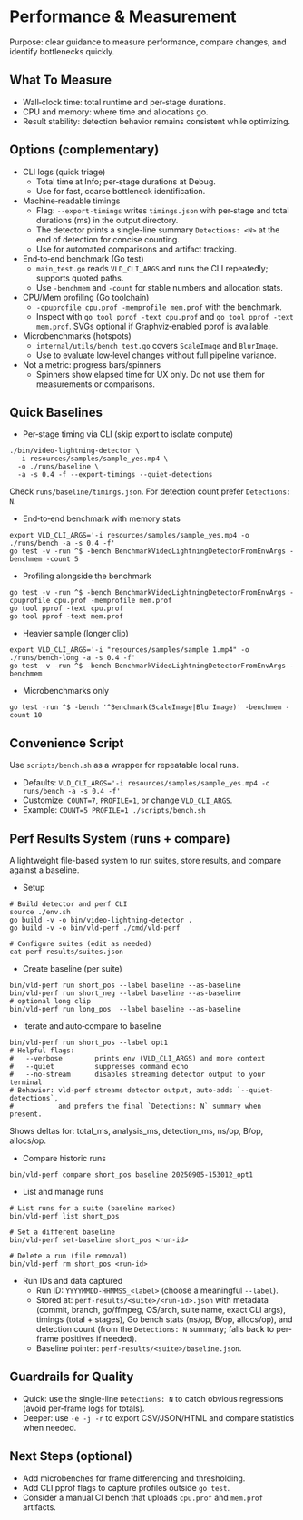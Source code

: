 # Performance & Measurement

Purpose: clear guidance to measure performance, compare changes, and identify bottlenecks quickly.

## What To Measure
- Wall‑clock time: total runtime and per‑stage durations.
- CPU and memory: where time and allocations go.
- Result stability: detection behavior remains consistent while optimizing.

## Options (complementary)
- CLI logs (quick triage)
  - Total time at Info; per‑stage durations at Debug.
  - Use for fast, coarse bottleneck identification.
- Machine‑readable timings
  - Flag: `--export-timings` writes `timings.json` with per‑stage and total durations (ms) in the output directory.
  - The detector prints a single-line summary `Detections: <N>` at the end of detection for concise counting.
  - Use for automated comparisons and artifact tracking.
- End‑to‑end benchmark (Go test)
  - `main_test.go` reads `VLD_CLI_ARGS` and runs the CLI repeatedly; supports quoted paths.
  - Use `-benchmem` and `-count` for stable numbers and allocation stats.
- CPU/Mem profiling (Go toolchain)
  - `-cpuprofile cpu.prof -memprofile mem.prof` with the benchmark.
  - Inspect with `go tool pprof -text cpu.prof` and `go tool pprof -text mem.prof`. SVGs optional if Graphviz‑enabled pprof is available.
- Microbenchmarks (hotspots)
  - `internal/utils/bench_test.go` covers `ScaleImage` and `BlurImage`.
  - Use to evaluate low‑level changes without full pipeline variance.
- Not a metric: progress bars/spinners
  - Spinners show elapsed time for UX only. Do not use them for measurements or comparisons.

## Quick Baselines
- Per‑stage timing via CLI (skip export to isolate compute)
```
./bin/video-lightning-detector \
  -i resources/samples/sample_yes.mp4 \
  -o ./runs/baseline \
  -a -s 0.4 -f --export-timings --quiet-detections
```
Check `runs/baseline/timings.json`. For detection count prefer `Detections: N`.

- End‑to‑end benchmark with memory stats
```
export VLD_CLI_ARGS='-i resources/samples/sample_yes.mp4 -o ./runs/bench -a -s 0.4 -f'
go test -v -run ^$ -bench BenchmarkVideoLightningDetectorFromEnvArgs -benchmem -count 5
```

- Profiling alongside the benchmark
```
go test -v -run ^$ -bench BenchmarkVideoLightningDetectorFromEnvArgs -cpuprofile cpu.prof -memprofile mem.prof
go tool pprof -text cpu.prof
go tool pprof -text mem.prof
```

- Heavier sample (longer clip)
```
export VLD_CLI_ARGS='-i "resources/samples/sample 1.mp4" -o ./runs/bench-long -a -s 0.4 -f'
go test -v -run ^$ -bench BenchmarkVideoLightningDetectorFromEnvArgs -benchmem
```

- Microbenchmarks only
```
go test -run ^$ -bench '^Benchmark(ScaleImage|BlurImage)' -benchmem -count 10
```

## Convenience Script
Use `scripts/bench.sh` as a wrapper for repeatable local runs.
- Defaults: `VLD_CLI_ARGS='-i resources/samples/sample_yes.mp4 -o runs/bench -a -s 0.4 -f'`
- Customize: `COUNT=7`, `PROFILE=1`, or change `VLD_CLI_ARGS`.
- Example: `COUNT=5 PROFILE=1 ./scripts/bench.sh`

## Perf Results System (runs + compare)
A lightweight file-based system to run suites, store results, and compare against a baseline.

- Setup
```
# Build detector and perf CLI
source ./env.sh
go build -v -o bin/video-lightning-detector .
go build -v -o bin/vld-perf ./cmd/vld-perf

# Configure suites (edit as needed)
cat perf-results/suites.json
```

- Create baseline (per suite)
```
bin/vld-perf run short_pos --label baseline --as-baseline
bin/vld-perf run short_neg --label baseline --as-baseline
# optional long clip
bin/vld-perf run long_pos  --label baseline --as-baseline
```

- Iterate and auto‑compare to baseline
```
bin/vld-perf run short_pos --label opt1
# Helpful flags:
#   --verbose        prints env (VLD_CLI_ARGS) and more context
#   --quiet          suppresses command echo
#   --no-stream      disables streaming detector output to your terminal
# Behavior: vld-perf streams detector output, auto-adds `--quiet-detections`,
#           and prefers the final `Detections: N` summary when present.
```
Shows deltas for: total_ms, analysis_ms, detection_ms, ns/op, B/op, allocs/op.

- Compare historic runs
```
bin/vld-perf compare short_pos baseline 20250905-153012_opt1
```

- List and manage runs
```
# List runs for a suite (baseline marked)
bin/vld-perf list short_pos

# Set a different baseline
bin/vld-perf set-baseline short_pos <run-id>

# Delete a run (file removal)
bin/vld-perf rm short_pos <run-id>
```

- Run IDs and data captured
  - Run ID: `YYYYMMDD-HHMMSS_<label>` (choose a meaningful `--label`).
  - Stored at: `perf-results/<suite>/<run-id>.json` with metadata (commit, branch, go/ffmpeg, OS/arch, suite name, exact CLI args), timings (total + stages), Go bench stats (ns/op, B/op, allocs/op), and detection count (from the `Detections: N` summary; falls back to per-frame positives if needed).
  - Baseline pointer: `perf-results/<suite>/baseline.json`.
## Guardrails for Quality
- Quick: use the single-line `Detections: N` to catch obvious regressions (avoid per-frame logs for totals).
- Deeper: use `-e -j -r` to export CSV/JSON/HTML and compare statistics when needed.

## Next Steps (optional)
- Add microbenches for frame differencing and thresholding.
- Add CLI pprof flags to capture profiles outside `go test`.
- Consider a manual CI bench that uploads `cpu.prof` and `mem.prof` artifacts.
